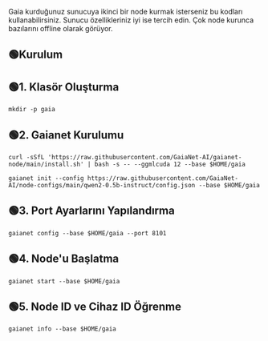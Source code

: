 Gaia kurduğunuz sunucuya ikinci bir node kurmak isterseniz bu kodları kullanabilirsiniz.
Sunucu özellikleriniz iyi ise tercih edin. Çok node kurunca bazılarını offline olarak görüyor.



## 🟢Kurulum

## 🟢1. Klasör Oluşturma
```shell
mkdir -p gaia
```
## 🟢2. Gaianet Kurulumu
```shell
curl -sSfL 'https://raw.githubusercontent.com/GaiaNet-AI/gaianet-node/main/install.sh' | bash -s -- --ggmlcuda 12 --base $HOME/gaia
```
```shell
gaianet init --config https://raw.githubusercontent.com/GaiaNet-AI/node-configs/main/qwen2-0.5b-instruct/config.json --base $HOME/gaia
```
## 🟢3. Port Ayarlarını Yapılandırma

```shell
gaianet config --base $HOME/gaia --port 8101
```
## 🟢4. Node'u Başlatma

```shell
gaianet start --base $HOME/gaia
```
## 🟢5. Node ID ve Cihaz ID Öğrenme

```shell
gaianet info --base $HOME/gaia
```
